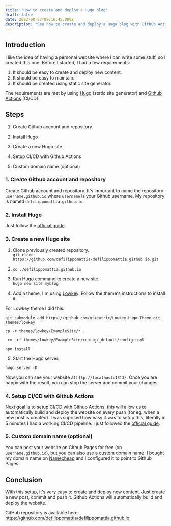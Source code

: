 ```yaml
---
title: "How to create and deploy a Hugo blog"
draft: false
date: 2022-08-27T09:16:45.000Z
description: "See how to create and deploy a Hugo blog with Github Actions and Github Pages."
---
```

## Introduction

I like the idea of having a personal website where I can write some stuff, so I created this one. Before I started, I had a few requirements:

1. It should be easy to create and deploy new content.
2. It should be easy to maintain.
3. It should be created using static site generator.

The requirements are met by using [Hugo](https://gohugo.io/) (static site generator) and [Github Actions](https://github.com/features/actions) (CI/CD). 


## Steps

1. Create Github account and repository


2. Install Hugo
3. Create a new Hugo site
4. Setup CI/CD with Github Actions
5. Custom domain name (optional)

### 1. Create Github account and repository

Create Github account and repository. It's important to name the repository `username.github.io` where `username` is your Github username. My repository is named `defilippomattia.github.io`.

### 2. Install Hugo

Just follow the [official guide](https://gohugo.io/getting-started/quick-start/).

### 3. Create a new Hugo site

1. Clone previously created repository.  
`git clone https://github.com/defilippomattia/defilippomattia.github.io.git`

2. `cd ./defilippomattia.github.io`

3. Run Hugo command to create a new site.  
`hugo new site myblog`

4. Add a theme, I'm using [Lowkey](https://themes.gohugo.io/themes/lowkey-hugo-theme/). Follow the theme's instructions to install it.

For Lowkey theme I did this:

`git submodule add https://github.com/nixentric/Lowkey-Hugo-Theme.git themes/lowkey`   

`cp -r themes/lowkey/ExampleSite/* .`  

` rm -rf themes/lowkey/ExampleSite/config/_default/config.toml` 

`npm install`  

5. Start the Hugo server.

`hugo server -D`

Now you can see your website at `http://localhost:1313/`. Once you are happy with the result, you can stop the server and commit your changes.

### 4. Setup CI/CD with Github Actions

Next goal is to setup CI/CD with Github Actions, this will allow us to automatically build and deploy the website on every push (for eg. when a new post is created).
I was suprised how easy it was to setup this, literally in 5 minutes I had a working CI/CD pipeline.
 I just followed the [official guide](https://gohugo.io/hosting-and-deployment/hosting-on-github/).

### 5. Custom domain name (optional)

You can host your website on Github Pages for free (on `username.github.io`), but you can also use a custom domain name. I bought my domain name on [Namecheap](https://www.namecheap.com/) and I configured it to point to Github Pages. 

## Conclusion

With this setup, it's very easy to create and deploy new content. Just create a new post, commit and push it. Github Actions will automatically build and deploy the website.

GitHub repository is available here: https://github.com/defilippomattia/defilippomattia.github.io